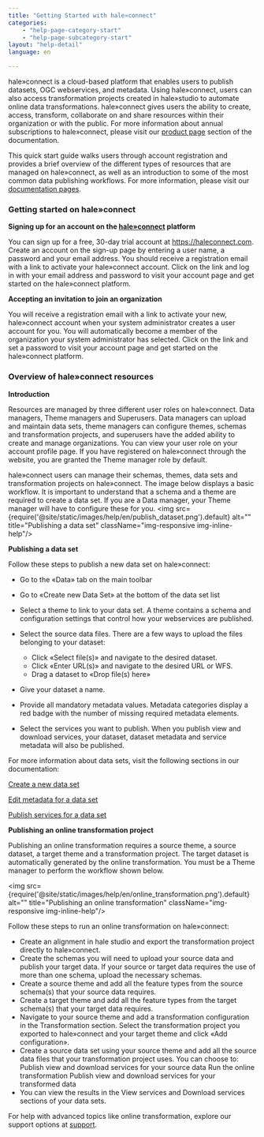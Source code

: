 ```yaml
---
title: "Getting Started with hale»connect"
categories:
    - "help-page-category-start"
    - "help-page-subcategory-start"
layout: "help-detail"
language: en

---
```


hale»connect is a cloud-based platform that enables users to publish datasets, OGC webservices, and metadata.  Using hale»connect, users can also access transformation projects created in hale»studio to automate online data transformations. hale»connect gives users the ability to create, access, transform, collaborate on and share resources within their organization or with the public. For more information about annual subscriptions to hale»connect, please visit our [product page](https://www.wetransform.to/products/haleconnect/) section of the documentation.

This quick start guide walks users through account registration and provides a brief overview of the different types of resources that are managed on hale»connect, as well as an introduction to some of the most common data publishing workflows. For more information, please visit our [documentation pages](https://www.wetransform.to/help/en/).

### **Getting started on hale»connect**

**Signing up for an account on the [hale»connect](https://haleconnect.com) platform**

You can sign up for a free, 30-day trial account at https://haleconnect.com.
Create an account on the sign-up page by entering a user name, a password and your email address. You should receive a registration email with a link to activate your hale»connect account. Click on the link and log in with your email address and password to visit your account page and get started on the hale»connect platform.

**Accepting an invitation to join an organization**

You will receive a registration email with a link to activate your new, hale»connect account when your system administrator creates a user account for you. You will automatically become a member of the organization your system administrator has selected. Click on the link and set a password to visit your account page and get started on the hale»connect platform.

### **Overview of hale»connect resources**

**Introduction**

Resources are managed by three different user roles on hale»connect. Data managers, Theme managers and Superusers. Data managers can upload and maintain data sets, theme managers can configure themes, schemas and transformation projects, and superusers have the added ability to create and manage organizations. You can view your user role on your account profile page. If you have registered on hale»connect through the website, you are granted the Theme manager role by default.

hale»connect users can manage their schemas, themes, data sets and transformation projects on hale»connect. The image below displays a basic workflow. It is important to understand that a schema and a theme are required to create a data set. If you are a Data manager, your Theme manager will have to configure these for you.
<img src={require('@site/static/images/help/en/publish_dataset.png').default} alt="" title="Publishing a data set" className="img-responsive img-inline-help"/>

**Publishing a data set**

Follow these steps to publish a new data set on hale»connect:

*	Go to the «Data» tab on the main toolbar
*	Go to «Create new Data Set» at the bottom of the data set list
*  Select a theme to link to your data set. A theme contains a schema and configuration settings that control how your webservices are published.
*	Select the source data files. There are a few ways to upload the files belonging to your dataset:

    * Click «Select file(s)» and navigate to the desired dataset.
    * Click «Enter URL(s)» and navigate to the desired URL or WFS.
    * Drag a dataset to «Drop file(s) here»
*	Give your dataset a name.
*	Provide all mandatory metadata values. Metadata categories display a red badge with the number of missing required metadata elements.
*	Select the services you want to publish. When you publish view and download services, your dataset, dataset metadata and service metadata will also be published.

For more information about data sets, visit the following sections in our documentation:

[Create a new data set](https://www.wetransform.to/help/en/help-page-category-datasetworkflow/help-page-subcategory-datasetworkflowcreatedataset/2015/01/10/dataset-create/)

[Edit metadata for a data set](https://www.wetransform.to/help/en/help-page-category-datasetworkflow/help-page-subcategory-datasetworkfloweditmetadata/2015/01/05/dataset-enter-metadata/)

[Publish services for a data set](https://www.wetransform.to/help/en/help-page-category-datasetworkflow/help-page-subcategory-datasetworkflowpublishservices/2015/01/01/dataset-publish-services/)

**Publishing an online transformation project**

Publishing an online transformation requires a source theme, a source dataset, a target theme and a transformation project. The target dataset is automatically generated by the online transformation. You must be a Theme manager to perform the workflow shown below.

<img src={require('@site/static/images/help/en/online_transformation.png').default} alt="" title="Publishing an online transformation" className="img-responsive img-inline-help"/>


Follow these steps to run an online transformation on hale»connect:  

*	Create an alignment in hale studio and export the transformation project directly to hale»connect.
*	Create the schemas you will need to upload your source data and publish your target data. If your source or target data requires the use of more than one schema, upload the necessary schemas.
*	Create a source theme and add all the feature types from the source schema(s) that your source data requires.
*	Create a target theme and add all the feature types from the target schema(s) that your target data requires.
*	Navigate to your source theme and add a transformation configuration in the Transformation section. Select the transformation project you exported to hale»connect and your target theme and click «Add configuration».
*	Create a source data set using your source theme and add all the source data files that your transformation project uses. You can choose to:
    Publish view and download services for your source data
    Run the online transformation
    Publish view and download services for your transformed data
*	You can view the results in the View services and Download services sections of your data sets.


For help with advanced topics like online transformation, explore our support options at [support](https://www.wetransform.to/services/support/).
